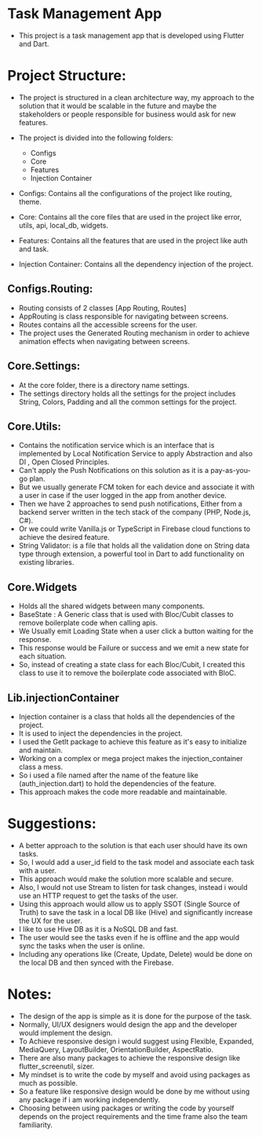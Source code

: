 # Task Management App

- This project is a task management app that is developed using Flutter and Dart.

# Project Structure:

- The project is structured in a clean architecture way, my approach to the solution that it would be scalable in the future and maybe the stakeholders or people responsible for business would ask for new features.
- The project is divided into the following folders:
    - Configs
    - Core
    - Features
    - Injection Container

- Configs: Contains all the configurations of the project like routing, theme.
- Core: Contains all the core files that are used in the project like error, utils, api, local_db, widgets.
- Features: Contains all the features that are used in the project like auth and task.
- Injection Container: Contains all the dependency injection of the project.

## Configs.Routing:
- Routing consists of 2 classes [App Routing, Routes]
- AppRouting is class responsible for navigating between screens.
- Routes contains all the accessible screens for the user.
- The project uses the Generated Routing mechanism in order to achieve animation effects when navigating between screens.

## Core.Settings:

- At the core folder, there is a directory name settings.
- The settings directory holds all the settings for the project includes String, Colors, Padding and all the common settings for the project.

## Core.Utils:

- Contains the notification service which is an interface that is implemented by Local Notification Service to apply Abstraction and also DI , Open Closed Principles.
- Can't apply the Push Notifications on this solution as it is a pay-as-you-go plan.
- But we usually generate FCM token for each device and associate it with a user in case if the user logged in the app from another device.
- Then we have 2 approaches to send push notifications, Either from a backend server written in the tech stack of the company (PHP, Node.js, C#).
- Or we could write Vanilla.js or TypeScript in Firebase cloud functions to achieve the desired feature.
- String Validator: is a file that holds all the validation done on String data type through extension, a powerful tool in Dart to add functionality on existing libraries.

## Core.Widgets

- Holds all the shared widgets between many components.
- BaseState : A Generic class that is used with Bloc/Cubit classes to remove boilerplate code when calling apis.
- We Usually emit Loading State when a user click a button waiting for the response.
- This response would be Failure or success and we emit a new state for each situation.
- So, instead of creating a state class for each Bloc/Cubit, I created this class to use it to remove the boilerplate code associated with BloC.

## Lib.injectionContainer

- Injection container is a class that holds all the dependencies of the project.
- It is used to inject the dependencies in the project.
- I used the GetIt package to achieve this feature as it's easy to initialize and maintain.
- Working on a complex or mega project makes the injection_container class a mess.
- So i used a file named after the name of the feature like (auth_injection.dart) to hold the dependencies of the feature.
- This approach makes the code more readable and maintainable.

# Suggestions:

- A better approach to the solution is that each user should have its own tasks.
- So, I would add a user_id field to the task model and associate each task with a user.
- This approach would make the solution more scalable and secure.
- Also, I would not use Stream to listen for task changes, instead i would use an HTTP request to get the tasks of the user.
- Using this approach would allow us to apply SSOT (Single Source of Truth) to save the task in a local DB like (Hive) and significantly increase the UX for the user.
- I like to use Hive DB as it is a NoSQL DB and fast.
- The user would see the tasks even if he is offline and the app would sync the tasks when the user is online.
- Including any operations like (Create, Update, Delete) would be done on the local DB and then synced with the Firebase.

# Notes:

- The design of the app is simple as it is done for the purpose of the task.
- Normally, UI/UX designers would design the app and the developer would implement the design.
- To Achieve responsive design i would suggest using Flexible, Expanded, MediaQuery, LayoutBuilder, OrientationBuilder, AspectRatio.
- There are also many packages to achieve the responsive design like flutter_screenutil, sizer.
- My mindset is to write the code by myself and avoid using packages as much as possible.
- So a feature like responsive design would be done by me without using any package if i am working independently.
- Choosing between using packages or writing the code by yourself depends on the project requirements and the time frame also the team familiarity.


